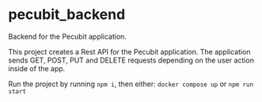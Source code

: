 # pecubit_backend
Backend for the Pecubit application.

This project creates a Rest API for the Pecubit application. The application sends GET, POST, PUT and DELETE requests depending on the user action inside of the app.

Run the project by running `npm i`, then either:
`docker compose up`
or
`npm run start`
